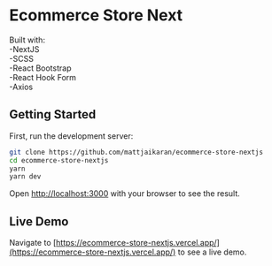 # Ecommerce Store Next

Built with:\
-NextJS\
-SCSS\
-React Bootstrap\
-React Hook Form\
-Axios


## Getting Started

First, run the development server:

```bash
git clone https://github.com/mattjaikaran/ecommerce-store-nextjs
cd ecommerce-store-nextjs
yarn
yarn dev
```

Open [http://localhost:3000](http://localhost:3000) with your browser to see the result.

## Live Demo

Navigate to [https://ecommerce-store-nextjs.vercel.app/](https://ecommerce-store-nextjs.vercel.app/) to see a live demo.